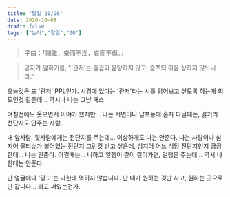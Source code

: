 ```yaml
---
title: "팔일 20/26"
date: 2020-10-08
draft: false
tags: ["논어","팔일","20"]
---
```


> 子曰：「關雎，樂而不淫，哀而不傷。」

> 공자가 말하기를, "'관저'는 즐겁되 음탕하지 않고, 슬프되 마음 상하지 않느니라."

오늘것은 또 '관저' PPL인가.
시경에 있다는 '관저'라는 시를 읽어보고 싶도록 하는게 의도인것 같은데...
역시나 나는 그냥 패스.

며칠전에도 웃으면서 이야기 했지만...
나는 서면이나 남포동에 혼자 다닐때는, 길거리 전단지도 안주는 사람.

내 앞사람, 뒷사람에게는 전단지를 주는데... 이상하게도 나는 안준다.
나는 사탕이나 심지어 물티슈가 붙어있는 전단지 그런것 받고 싶은데,
심지어 어느 식당 전단지인지 궁금한데... 나는 안준다.
어쩔때는... 나하고 일행이 같이 걸어가면,
일행은 주는데... 역시 나한테는 안준다.

난 얼굴에다 '광고'는 나한테 먹히지 않습니다.
난 내가 원하는 것만 사고, 원하는 곳으로만 갑니다... 라고 써있는건가.
